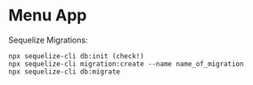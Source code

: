 # Menu App

Sequelize Migrations:

    npx sequelize-cli db:init (check!)
    npx sequelize-cli migration:create --name name_of_migration
    npx sequelize-cli db:migrate
